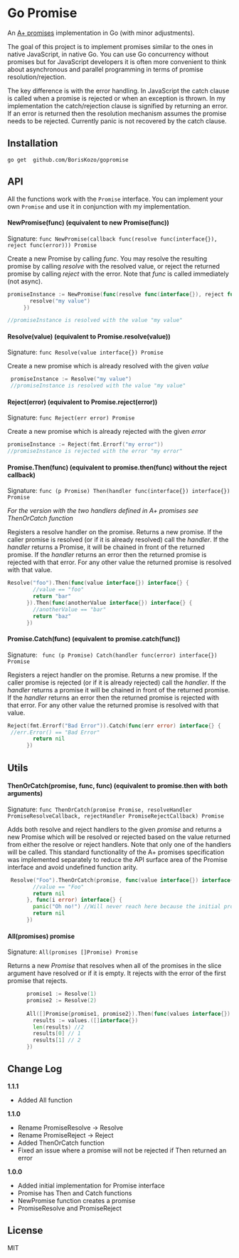 # Go Promise

An [A+ promises](https://promisesaplus.com/) implementation in Go (with minor adjustments).

The goal of this project is to implement promises similar to the ones in native JavaScript, in native Go.
You can use Go concurrency without promises but for JavaScript developers
it is often more convenient to think about asynchronous and parallel programming
in terms of promise resolution/rejection.

The key difference is with the error handling. In JavaScript the catch clause is called when a promise is rejected
or when an exception is thrown. In my implementation the catch/rejection clause is signified by returning an error.
If an error is returned then the resolution mechanism assumes the promise needs to be rejected.
Currently panic is not recovered by the catch clause.

## Installation

````go get  github.com/BorisKozo/gopromise````

## API

All the functions work with the ````Promise```` interface. You can implement
your own ````Promise```` and use it in conjunction with my implementation.

#### NewPromise(func) (equivalent to new Promise(func))
Signature: ````func NewPromise(callback func(resolve func(interface{}), reject func(error))) Promise ````

Create a new Promise by calling _func_. You may resolve the resulting promise by calling
 _resolve_ with the resolved value, or reject the returned promise by calling _reject_ with the error.
 Note that _func_ is called immediately (not async).
 
 ````go
promiseInstance := NewPromise(func(resolve func(interface{}), reject func(error)) {
        resolve("my value")
      })

//promiseInstance is resolved with the value "my value"

````
 
#### Resolve(value) (equivalent to Promise.resolve(value))
Signature: ````func Resolve(value interface{}) Promise ````

Create a new promise which is already resolved with the given _value_

```go
 promiseInstance := Resolve("my value")
 //promiseInstance is resolved with the value "my value"
```

#### Reject(error) (equivalent to Promise.reject(error))
Signature: ````func Reject(err error) Promise````

Create a new promise which is already rejected with the given _error_

```go
promiseInstance := Reject(fmt.Errorf("my error"))
//promiseInstance is rejected with the error "my error"
```

#### Promise.Then(func) (equivalent to promise.then(func) without the reject callback)
Signature: ````func (p Promise) Then(handler func(interface{}) interface{}) Promise ````

_For the version with the two handlers defined in A+ promises see ThenOrCatch function_
 
Registers a resolve handler on the promise. Returns a new promise. If the caller promise
is resolved (or if it is already resolved) call the _handler_. If the _handler_ returns a Promise, it
will be chained in front of the returned promise. If the _handler_ returns an error then the returned promise
is rejected with that error. For any other value the returned promise is resolved with that value.

```go
Resolve("foo").Then(func(value interface{}) interface{} {
        //value == "foo"
        return "bar"
      }).Then(func(anotherValue interface{}) interface{} {
        //anotherValue == "bar"
        return "baz"
      })
```

#### Promise.Catch(func) (equivalent to promise.catch(func))
Signature: ```` func (p Promise) Catch(handler func(error) interface{}) Promise```` 

Registers a reject handler on the promise. Returns a new promise. If the caller promise is 
rejected (or if it is already rejected) call the _handler_. If the _handler_ returns a promise
it will be chained in front of the returned promise. If the _handler_ returns an error then the returned promise
is rejected with that error. For any other value the returned promise is resolved with that value.

```go
Reject(fmt.Errorf("Bad Error")).Catch(func(err error) interface{} {
 //err.Error() == "Bad Error"
        return nil
      })
```

## Utils

#### ThenOrCatch(promise, func, func) (equivalent to promise.then with both arguments)
Signature: ```` func ThenOrCatch(promise Promise, resolveHandler PromiseResolveCallback, rejectHandler PromiseRejectCallback) Promise ````

Adds both resolve and reject handlers to the given _promise_ and returns a new Promise which will be resolved or rejected
based on the value returned from either the resolve or reject handlers. Note that only one of the handlers will be called. 
This standard functionality of the A+ promises specification was implemented separately to reduce the API surface area of the
Promise interface and avoid undefined function arity. 

```go
 Resolve("Foo").ThenOrCatch(promise, func(value interface{}) interface{} {
        //value == "Foo"
        return nil
      }, func(i error) interface{} {
        panic("Oh no!") //Will never reach here because the initial promise is resolved
        return nil
      })
```

#### All(promises) promise
Signature: ````All(promises []Promise) Promise ````

Returns a new _Promise_ that resolves when all of the promises in the slice argument have resolved or if it is empty. 
It rejects with the error of the first promise that rejects.

```go
      promise1 := Resolve(1)
      promise2 := Resolve(2)
     
      All([]Promise{promise1, promise2}).Then(func(values interface{}) interface{} {
        results := values.([]interface{})
        len(results) //2
        results[0] // 1
        results[1] // 2
      })
```

## Change Log

**1.1.1**
- Added All function

**1.1.0**
- Rename PromiseResolve -> Resolve
- Rename PromiseReject -> Reject
- Added ThenOrCatch function
- Fixed an issue where a promise will not be rejected if Then returned an error

**1.0.0**
- Added initial implementation for Promise interface
- Promise has Then and Catch functions
- NewPromise function creates a promise
- PromiseResolve and PromiseReject


## License
MIT